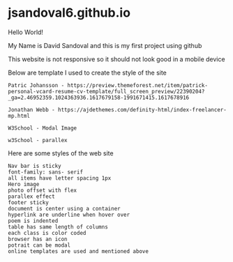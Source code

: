 # jsandoval6.github.io

Hello World!

My Name is David Sandoval and this is my first project using github

This website is not responsive so it should not look good in a mobile device

Below are template I used to create the style of the site

    Patric Johansson - https://preview.themeforest.net/item/patrick-personal-vcard-resume-cv-template/full_screen_preview/22390204?_ga=2.46952359.1024363936.1617679158-1991671415.1617678916

    Jonathan Webb - https://ajdethemes.com/definity-html/index-freelancer-mp.html

    W3School - Modal Image

    w3School - parallex

Here are some styles of the web site

    Nav bar is sticky
    font-family: sans- serif
    all items have letter spacing 1px
    Hero image 
    photo offset with flex
    parallex effect
    footer sticky
    document is center using a container
    hyperlink are underline when hover over
    poem is indented
    table has same length of columns
    each class is color coded
    browser has an icon
    potrait can be modal
    online templates are used and mentioned above
    


